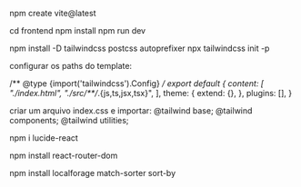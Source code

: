 npm create vite@latest

cd frontend
npm install
npm run dev

npm install -D tailwindcss postcss autoprefixer
npx tailwindcss init -p

configurar os paths do template:

/** @type {import('tailwindcss').Config} */
export default {
  content: [
    "./index.html",
    "./src/**/*.{js,ts,jsx,tsx}",
  ],
  theme: {
    extend: {},
  },
  plugins: [],
}

criar um arquivo index.css e importar:
@tailwind base;
@tailwind components;
@tailwind utilities;

npm i lucide-react

npm install react-router-dom

npm install localforage match-sorter sort-by